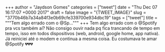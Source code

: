 
+++
author = "Jaydson Gomes"
categories = ["tweet"]
date = "Thu Dec 07 16:17:07 +0000 2017"
draft = false
image = "{TWEET_IMAGE}"
slug = "3770b46b7a34a84f3e0b69cfe339700e934dbc19"
tags = ["tweet"]
title = """Tem algo errado com o @Sp..."""
+++
Tem algo errado com o @Spotify pra vcs também aí? Não consigo ouvir nada pq fica trancando de tempo em tempo, isso em todos dispositivos (web, android, google home, app nativa). Já reiniciei até o modem e continua a mesma coisa. Eu costumava te amar @Spotify 💔💔💔
